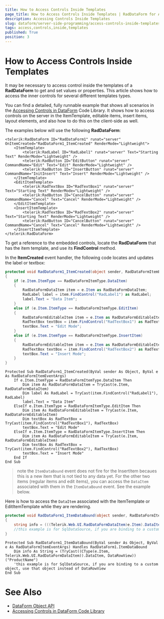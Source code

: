 ```yaml
---
title: How to Access Controls Inside Templates
page_title: How to Access Controls Inside Templates | RadDataForm for ASP.NET AJAX Documentation
description: Accessing Controls Inside Templates
slug: dataform/server-side-programming/access-controls-inside-templates
tags: access,controls,inside,templates
published: True
position: 3
---
```


# How to Access Controls Inside Templates

It may be necessary to access control inside the templates of a **RadDataForm** to get and set values or properties. This article shows how to access the inner controls for several different templates types.

You can find a detailed, fully runnable example that shows all scenarios in the [Accessing Controls in DataForm](https://www.telerik.com/support/code-library/accessing-controls-in-dataform) Code Library. It shows how to access controls on the server in the ItemTemplate, editable items, insert items, layout elements, and also how to do this on the client-side as well.

The examples below will use the following **RadDataForm**:

````ASP.NET
<telerik:RadDataForm ID="RadDataForm1" runat="server" OnItemCreated="RadDataForm1_ItemCreated" RenderMode="Lightweight">
    <ItemTemplate>
        <telerik:RadLabel ID="RadLabel1" runat="server" Text="Starting Text" RenderMode="Lightweight" />
        <telerik:RadButton ID="EditButton" runat="server" CommandName="Edit" Text="Edit" RenderMode="Lightweight" />
        <telerik:RadButton ID="InsertButton" runat="server" CommandName="InitInsert" Text="Insert" RenderMode="Lightweight" />
    </ItemTemplate>
    <EditItemTemplate>
        <telerik:RadTextBox ID="RadTextBox1" runat="server" Text="Starting Text" RenderMode="Lightweight" />
        <telerik:RadButton ID="CancelButton" runat="server" CommandName="Cancel" Text="Cancel" RenderMode="Lightweight" />
    </EditItemTemplate>
    <InsertItemTemplate>
        <telerik:RadTextBox ID="RadTextBox2" runat="server" Text="Starting Text" RenderMode="Lightweight" />
        <telerik:RadButton ID="CancelButton" runat="server" CommandName="Cancel" Text="Cancel" RenderMode="Lightweight" />
    </InsertItemTemplate>
</telerik:RadDataForm>
````

To get a reference to the embedded controls, locate the **RadDataForm** that has the item template, and use its **FindControl** method.

In the **ItemCreated** event handler, the following code locates and updates the label or textbox:

````C#
protected void RadDataForm1_ItemCreated(object sender, RadDataFormItemEventArgs e)
{
    if (e.Item.ItemType == RadDataFormItemType.DataItem)
    {
        RadDataFormDataItem item = e.Item as RadDataFormDataItem;
        RadLabel label = item.FindControl("RadLabel1") as RadLabel;
        label.Text = "Data Item";
    }
    else if (e.Item.ItemType == RadDataFormItemType.EditItem)
    {
        RadDataFormEditableItem item = e.Item as RadDataFormEditableItem;
        RadTextBox textBox = item.FindControl("RadTextBox1") as RadTextBox;
        textBox.Text = "Edit Mode";
    }
    else if (e.Item.ItemType == RadDataFormItemType.InsertItem)
    {
        RadDataFormEditableItem item = e.Item as RadDataFormEditableItem;
        RadTextBox textBox = item.FindControl("RadTextBox2") as RadTextBox;
        textBox.Text = "Insert Mode";
    }
}
````
````VB.NET
Protected Sub RadDataForm1_ItemCreated(ByVal sender As Object, ByVal e As RadDataFormItemEventArgs)
    If e.Item.ItemType = RadDataFormItemType.DataItem Then
        Dim item As RadDataFormDataItem = TryCast(e.Item, RadDataFormDataItem)
        Dim label As RadLabel = TryCast(item.FindControl("RadLabel1"), RadLabel)
        label.Text = "Data Item"
    ElseIf e.Item.ItemType = RadDataFormItemType.EditItem Then
        Dim item As RadDataFormEditableItem = TryCast(e.Item, RadDataFormEditableItem)
        Dim textBox As RadTextBox = TryCast(item.FindControl("RadTextBox1"), RadTextBox)
        textBox.Text = "Edit Mode"
    ElseIf e.Item.ItemType = RadDataFormItemType.InsertItem Then
        Dim item As RadDataFormEditableItem = TryCast(e.Item, RadDataFormEditableItem)
        Dim textBox As RadTextBox = TryCast(item.FindControl("RadTextBox2"), RadTextBox)
        textBox.Text = "Insert Mode"
    End If
End Sub
````

>note the `ItemDataBound` event does not fire for the InsertItem becaues this is a new item that is not tied to any data yet. For the other two items (regular items and edit items), you can access the `DataItem` associated with them in the `ItemDataBound` event. See the example below.

Here is how to access the `DataItem` associated with the ItemTemplate or EditItemTemplate whlie they are rendering.

````C#
protected void RadDataForm1_ItemDataBound(object sender, RadDataFormItemEventArgs e)
{
    string info = (((Telerik.Web.UI.RadDataFormDataItem)e.Item).DataItem as DataRowView)["ProductName"].ToString();
    //this example is for SqlDataSource, if you are binding to a custom object, use that object instead of DataRowView
}
````
````VB
Protected Sub RadDataForm1_ItemDataBound(ByVal sender As Object, ByVal e As RadDataFormItemEventArgs) Handles RadDataForm1.ItemDataBound
    Dim info As String = (TryCast((CType(e.Item, Telerik.Web.UI.RadDataFormDataItem)).DataItem, DataRowView))("ProductName")
    'this example is for SqlDataSource, if you are binding to a custom object, use that object instead of DataRowView
End Sub
````

# See Also

 * [DataForm Object API](https://docs.telerik.com/devtools/aspnet-ajax/controls/dataform/server-side-programming/dataform-object)
 * [Accessing Controls in DataForm Code Library](https://www.telerik.com/support/code-library/accessing-controls-in-dataform)
